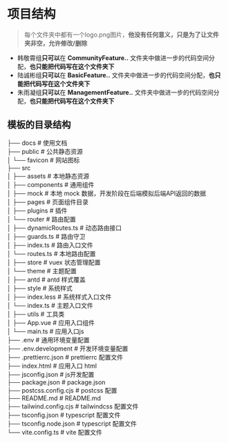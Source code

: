 # 项目结构
> 每个文件夹中都有一个logo.png图片，**他没有任何意义，只是为了让文件夹非空，允许修改/删除**

- 韩敬霄组**只可以**在 **CommunityFeature..** 文件夹中做进一步的代码空间分配，**也只能把代码写在这个文件夹下**
- 陆诚彬组**只可以**在 **BasicFeature..** 文件夹中做进一步的代码空间分配，**也只能把代码写在这个文件夹下**  
- 朱雨凝组**只可以**在 **ManagementFeature..** 文件夹中做进一步的代码空间分配，**也只能把代码写在这个文件夹下**  

## 模板的目录结构
├── docs                                      # 使用文档  
├── public                                    # 公共静态资源  
│   └── favicon                               # 网站图标  
├── src  
│   ├── assets                                # 本地静态资源  
│   ├── components                            # 通用组件  
│   ├── mock                                  # 本地 mock 数据，开发阶段在后端模拟后端API返回的数据  
│   ├── pages                                 # 页面组件目录  
│   ├── plugins                               # 插件  
│   └── router                                # 路由配置  
│       ├── dynamicRoutes.ts                  # 动态路由接口  
│       ├── guards.ts                         # 路由守卫  
│       ├── index.ts                          # 路由入口文件  
│       └── routes.ts                         # 本地路由配置  
│   ├── store                                 # vuex 状态管理配置  
│   └── theme                                 # 主题配置   
│       ├── antd                              # antd 样式覆盖  
│       ├── style                             # 系统样式  
│       ├── index.less                        # 系统样式入口文件  
│       └── index.ts                          # 主题入口文件  
│   ├── utils                                 # 工具类  
│   ├── App.vue                               # 应用入口组件  
│   └── main.ts                               # 应用入口js  
├── .env                                      # 通用环境变量配置  
├── .env.development                          # 开发环境变量配置  
├── .prettierrc.json                          # prettierrc 配置文件  
├── index.html                                # 应用入口 html   
├── jsconfig.json                             # js开发配置  
├── package.json                              # package.json   
├── postcss.config.cjs                        # postcss 配置  
├── README.md                                 # README.md  
├── tailwind.config.cjs                       # tailwindcss 配置文件  
├── tsconfig.json                             # typescript 配置文件  
├── tsconfig.node.json                        # typescript 配置文件  
└── vite.config.ts                            # vite 配置文件  


